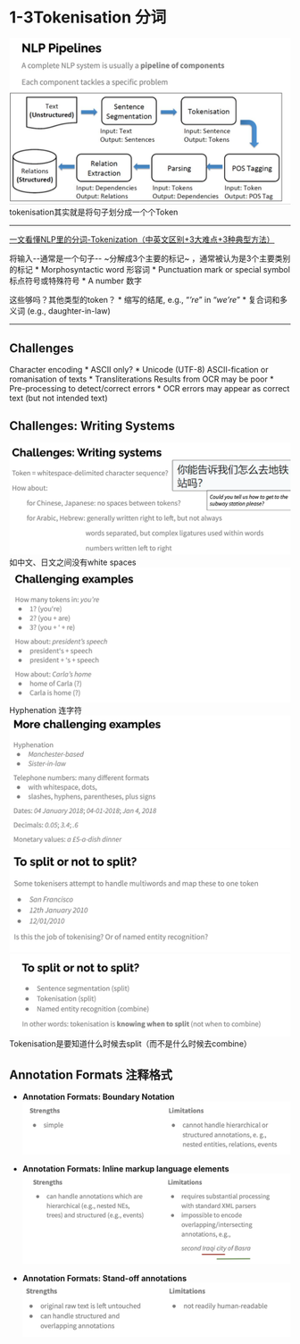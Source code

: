 # 1-3Tokenisation 分词
![](1-3Tokenisation%20%E5%88%86%E8%AF%8D/%E6%88%AA%E5%B1%8F2021-02-16%2016.32.34.png)
tokenisation其实就是将句子划分成一个个Token
- - - -
[一文看懂NLP里的分词-Tokenization（中英文区别+3大难点+3种典型方法）](https://easyai.tech/ai-definition/tokenization/#3ways)

将输入--通常是一个句子-- ~分解成3个主要的标记~ ，通常被认为是3个主要类别的标记 
	* Morphosyntactic word 形容词
	* Punctuation mark or special symbol 标点符号或特殊符号 
	* A number 数字

这些够吗？其他类型的token？
	* 缩写的结尾, e.g., “*’re*” in “*we’re*” 
	* 复合词和多义词 (e.g., daughter-in-law) 
- - - -

##  Challenges
Character encoding 
	* ASCII only? 
	* Unicode (UTF-8)
ASCII-fication or romanisation of texts 
	* Transliterations
Results from OCR may be poor 
	* Pre-processing to detect/correct errors 
	* OCR errors may appear as correct text (but not intended text) 

 
## Challenges: Writing Systems
![](1-3Tokenisation%20%E5%88%86%E8%AF%8D/%E6%88%AA%E5%B1%8F2021-02-09%2011.19.43.png)
如中文、日文之间没有white spaces
![](1-3Tokenisation%20%E5%88%86%E8%AF%8D/%E6%88%AA%E5%B1%8F2021-02-09%2011.20.16.png)
Hyphenation 连字符
![](1-3Tokenisation%20%E5%88%86%E8%AF%8D/%E6%88%AA%E5%B1%8F2021-02-09%2011.20.54.png)
![](1-3Tokenisation%20%E5%88%86%E8%AF%8D/%E6%88%AA%E5%B1%8F2021-02-09%2011.30.27.png)
![](1-3Tokenisation%20%E5%88%86%E8%AF%8D/%E6%88%AA%E5%B1%8F2021-02-09%2011.30.49.png)
Tokenisation是要知道什么时候去split（而不是什么时候去combine）


## Annotation Formats 注释格式
* **Annotation Formats: Boundary Notation**
![](1-3Tokenisation%20%E5%88%86%E8%AF%8D/%E6%88%AA%E5%B1%8F2021-05-25%2006.49.11.png)

* **Annotation Formats: Inline markup language elements**
![](1-3Tokenisation%20%E5%88%86%E8%AF%8D/%E6%88%AA%E5%B1%8F2021-05-25%2006.49.18.png)

* **Annotation Formats: Stand-off annotations**
![](1-3Tokenisation%20%E5%88%86%E8%AF%8D/%E6%88%AA%E5%B1%8F2021-05-25%2006.49.25.png)